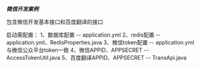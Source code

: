 **_微信开发案例_**
  
   包含微信开发基本接口和百度翻译的接口

启动需配置：
    1、数据库配置 -- application.yml
    2、redis配置 -- application.yml、RedisProperties.java
    3、微信token配置 -- application.yml   与微信公众平台token一致
    4、微信APPID、APPSECRET -- AccessTokenUtil.java
    5、百度翻译APPID、APPSECRET -- TransApi.java
